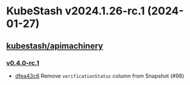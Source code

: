 # KubeStash v2024.1.26-rc.1 (2024-01-27)


## [kubestash/apimachinery](https://github.com/kubestash/apimachinery)

### [v0.4.0-rc.1](https://github.com/kubestash/apimachinery/releases/tag/v0.4.0-rc.1)

- [dfea43c6](https://github.com/kubestash/apimachinery/commit/dfea43c6) Remove `verificationStatus` column from Snapshot (#98)



